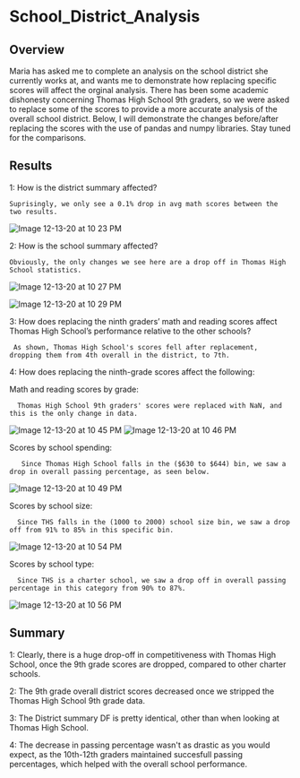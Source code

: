 # School_District_Analysis

## Overview

  Maria has asked me to complete an analysis on the school district she currently works at, and wants me to demonstrate how replacing specific scores will affect the orginal analysis. There has been some academic dishonesty concerning Thomas High School 9th graders, so we were asked to replace some of the scores to provide a more accurate analysis of the overall school district. Below, I will demonstrate the changes before/after replacing the scores with the use of pandas and numpy libraries. Stay tuned for the comparisons.

## Results 

1: How is the district summary affected?
 
    Suprisingly, we only see a 0.1% drop in avg math scores between the two results.
   
   ![Image 12-13-20 at 10 23 PM](https://user-images.githubusercontent.com/74481469/102047309-e2d38f80-3d91-11eb-9457-001f7dbf1a8f.jpeg)

2: How is the school summary affected?

    Obviously, the only changes we see here are a drop off in Thomas High School statistics.
    
   ![Image 12-13-20 at 10 27 PM](https://user-images.githubusercontent.com/74481469/102047825-ce43c700-3d92-11eb-98b7-91e9d36b8f97.jpeg)
   
![Image 12-13-20 at 10 29 PM](https://user-images.githubusercontent.com/74481469/102047858-e3b8f100-3d92-11eb-85d7-9e630435d015.jpeg)

3: How does replacing the ninth graders’ math and reading scores affect Thomas High School’s performance relative to the other schools?

     As shown, Thomas High School's scores fell after replacement, dropping them from 4th overall in the district, to 7th.
    
4: How does replacing the ninth-grade scores affect the following:
  
  Math and reading scores by grade:
  
      Thomas High School 9th graders' scores were replaced with NaN, and this is the only change in data.
      
   ![Image 12-13-20 at 10 45 PM](https://user-images.githubusercontent.com/74481469/102049004-f2080c80-3d94-11eb-953b-ef5c2b2a324c.jpeg)
   ![Image 12-13-20 at 10 46 PM](https://user-images.githubusercontent.com/74481469/102049384-99853f00-3d95-11eb-8128-6b01fe087297.jpeg)


  Scores by school spending:
  
       Since Thomas High School falls in the ($630 to $644) bin, we saw a drop in overall passing percentage, as seen below.
       
   ![Image 12-13-20 at 10 49 PM](https://user-images.githubusercontent.com/74481469/102049331-83777e80-3d95-11eb-9b0e-bc1923bd8293.jpeg)

  Scores by school size:
  
      Since THS falls in the (1000 to 2000) school size bin, we saw a drop off from 91% to 85% in this specific bin.
      
   ![Image 12-13-20 at 10 54 PM](https://user-images.githubusercontent.com/74481469/102049663-292aed80-3d96-11eb-82fe-06a5c0068d7f.jpeg)
      

  Scores by school type:
  
      Since THS is a charter school, we saw a drop off in overall passing percentage in this category from 90% to 87%. 

   ![Image 12-13-20 at 10 56 PM](https://user-images.githubusercontent.com/74481469/102049801-6becc580-3d96-11eb-9777-6af93603db16.jpeg)

## Summary 

1: Clearly, there is a huge drop-off in competitiveness with Thomas High School, once the 9th grade scores are dropped, compared to other charter schools.

2: The 9th grade overall district scores decreased once we stripped the Thomas High School 9th grade data.

3: The District summary DF is pretty identical, other than when looking at Thomas High School.

4: The decrease in passing percentage wasn't as drastic as you would expect, as the 10th-12th graders maintained succesfull passing percentages, which helped with the overall school performance.
